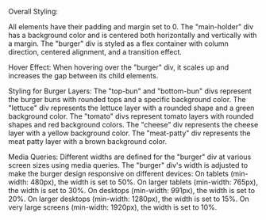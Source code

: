Overall Styling:

All elements have their padding and margin set to 0.
The "main-holder" div has a background color and is centered both horizontally and vertically with a margin.
The "burger" div is styled as a flex container with column direction, centered alignment, and a transition effect.

Hover Effect:
When hovering over the "burger" div, it scales up and increases the gap between its child elements.

Styling for Burger Layers:
The "top-bun" and "bottom-bun" divs represent the burger buns with rounded tops and a specific background color.
The "lettuce" div represents the lettuce layer with a rounded shape and a green background color.
The "tomato" divs represent tomato layers with rounded shapes and red background colors.
The "cheese" div represents the cheese layer with a yellow background color.
The "meat-patty" div represents the meat patty layer with a brown background color.

Media Queries:
Different widths are defined for the "burger" div at various screen sizes using media queries.
The "burger" div's width is adjusted to make the burger design responsive on different devices:
On tablets (min-width: 480px), the width is set to 50%.
On larger tablets (min-width: 765px), the width is set to 30%.
On desktops (min-width: 991px), the width is set to 20%.
On larger desktops (min-width: 1280px), the width is set to 15%.
On very large screens (min-width: 1920px), the width is set to 10%.
